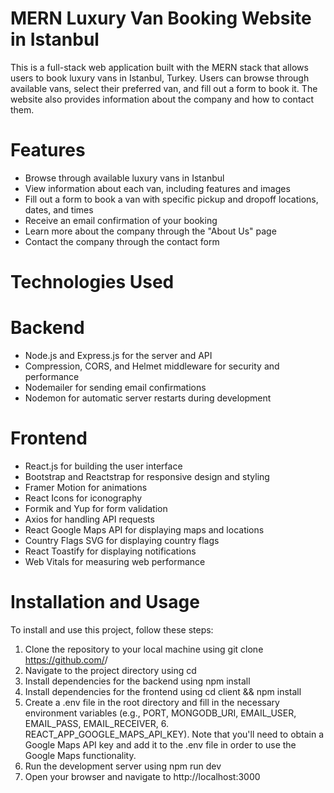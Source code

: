 # MERN Luxury Van Booking Website in Istanbul

This is a full-stack web application built with the MERN stack that allows users to book luxury vans in Istanbul, Turkey. Users can browse through available vans, select their preferred van, and fill out a form to book it. The website also provides information about the company and how to contact them.

# Features

- Browse through available luxury vans in Istanbul
- View information about each van, including features and images
- Fill out a form to book a van with specific pickup and dropoff locations, dates, and times
- Receive an email confirmation of your booking
- Learn more about the company through the "About Us" page
- Contact the company through the contact form

# Technologies Used

# Backend

- Node.js and Express.js for the server and API
- Compression, CORS, and Helmet middleware for security and performance
- Nodemailer for sending email confirmations
- Nodemon for automatic server restarts during development

# Frontend

- React.js for building the user interface
- Bootstrap and Reactstrap for responsive design and styling
- Framer Motion for animations
- React Icons for iconography
- Formik and Yup for form validation
- Axios for handling API requests
- React Google Maps API for displaying maps and locations
- Country Flags SVG for displaying country flags
- React Toastify for displaying notifications
- Web Vitals for measuring web performance

# Installation and Usage

To install and use this project, follow these steps:

1. Clone the repository to your local machine using git clone https://github.com/<username>/<repository>
2. Navigate to the project directory using cd <repository>
3. Install dependencies for the backend using npm install
4. Install dependencies for the frontend using cd client && npm install
5. Create a .env file in the root directory and fill in the necessary environment variables (e.g., PORT, MONGODB_URI, EMAIL_USER, EMAIL_PASS, EMAIL_RECEIVER, 6. REACT_APP_GOOGLE_MAPS_API_KEY). Note that you'll need to obtain a Google Maps API key and add it to the .env file in order to use the Google Maps functionality.
7. Run the development server using npm run dev
8. Open your browser and navigate to http://localhost:3000
